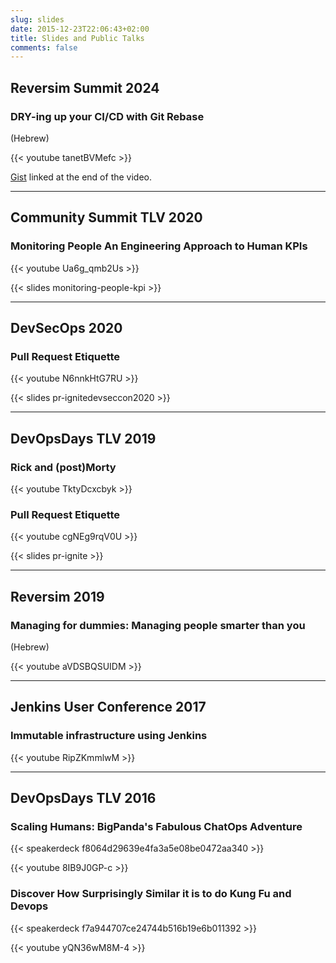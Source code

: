 ```yaml
---
slug: slides
date: 2015-12-23T22:06:43+02:00
title: Slides and Public Talks
comments: false
---
```


## Reversim Summit 2024

### DRY-ing up your CI/CD with Git Rebase

(Hebrew)

{{< youtube tanetBVMefc >}}

[Gist](https://gist.github.com/erikzaadi/81ed1b1f08b1ad44e583c6d8be66071c) linked at the end of the video.

---

## Community Summit TLV 2020

### Monitoring People An Engineering Approach to Human KPIs

{{< youtube Ua6g_qmb2Us >}}

{{< slides monitoring-people-kpi >}}

---

## DevSecOps 2020

### Pull Request Etiquette 

{{< youtube N6nnkHtG7RU >}}

{{< slides pr-ignitedevseccon2020 >}}

---

## DevOpsDays TLV 2019

### Rick and (post)Morty

{{< youtube TktyDcxcbyk >}}

### Pull Request Etiquette 

{{< youtube cgNEg9rqV0U >}}

{{< slides pr-ignite >}}

---

## Reversim 2019

### Managing for dummies: Managing people smarter than you

(Hebrew)

{{< youtube aVDSBQSUIDM >}}

---

## Jenkins User Conference 2017

### Immutable infrastructure using Jenkins 

{{< youtube RipZKmmlwM >}}

---

## DevOpsDays TLV 2016

### Scaling Humans: BigPanda's Fabulous ChatOps Adventure

{{< speakerdeck f8064d29639e4fa3a5e08be0472aa340 >}}

{{< youtube 8IB9J0GP-c  >}}

### Discover How Surprisingly Similar it is to do Kung Fu and Devops 

{{< speakerdeck f7a944707ce24744b516b19e6b011392 >}}

{{< youtube yQN36wM8M-4 >}}
